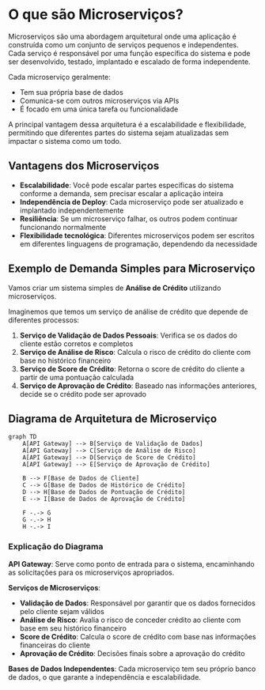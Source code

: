 # O que são Microserviços?

Microserviços são uma abordagem arquitetural onde uma aplicação é construída como um conjunto de serviços pequenos e independentes. Cada serviço é responsável por uma função específica do sistema e pode ser desenvolvido, testado, implantado e escalado de forma independente.

Cada microserviço geralmente:

- Tem sua própria base de dados
- Comunica-se com outros microserviços via APIs
- É focado em uma única tarefa ou funcionalidade

A principal vantagem dessa arquitetura é a escalabilidade e flexibilidade, permitindo que diferentes partes do sistema sejam atualizadas sem impactar o sistema como um todo.

## Vantagens dos Microserviços

- **Escalabilidade**: Você pode escalar partes específicas do sistema conforme a demanda, sem precisar escalar a aplicação inteira
- **Independência de Deploy**: Cada microserviço pode ser atualizado e implantado independentemente
- **Resiliência**: Se um microserviço falhar, os outros podem continuar funcionando normalmente
- **Flexibilidade tecnológica**: Diferentes microserviços podem ser escritos em diferentes linguagens de programação, dependendo da necessidade

## Exemplo de Demanda Simples para Microserviço

Vamos criar um sistema simples de **Análise de Crédito** utilizando microserviços.

Imaginemos que temos um serviço de análise de crédito que depende de diferentes processos:

1. **Serviço de Validação de Dados Pessoais**: Verifica se os dados do cliente estão corretos e completos
2. **Serviço de Análise de Risco**: Calcula o risco de crédito do cliente com base no histórico financeiro
3. **Serviço de Score de Crédito**: Retorna o score de crédito do cliente a partir de uma pontuação calculada
4. **Serviço de Aprovação de Crédito**: Baseado nas informações anteriores, decide se o crédito pode ser aprovado

## Diagrama de Arquitetura de Microserviço

```mermaid
graph TD
    A[API Gateway] --> B[Serviço de Validação de Dados]
    A[API Gateway] --> C[Serviço de Análise de Risco]
    A[API Gateway] --> D[Serviço de Score de Crédito]
    A[API Gateway] --> E[Serviço de Aprovação de Crédito]

    B --> F[Base de Dados de Cliente]
    C --> G[Base de Dados de Histórico de Crédito]
    D --> H[Base de Dados de Pontuação de Crédito]
    E --> I[Base de Dados de Aprovação de Crédito]

    F -.-> G
    G -.-> H
    H -.-> I
```

### Explicação do Diagrama

**API Gateway**: Serve como ponto de entrada para o sistema, encaminhando as solicitações para os microserviços apropriados.

**Serviços de Microserviços**:
- **Validação de Dados**: Responsável por garantir que os dados fornecidos pelo cliente sejam válidos
- **Análise de Risco**: Avalia o risco de conceder crédito ao cliente com base em seu histórico financeiro
- **Score de Crédito**: Calcula o score de crédito com base nas informações financeiras do cliente
- **Aprovação de Crédito**: Decisões finais sobre a aprovação do crédito

**Bases de Dados Independentes**: Cada microserviço tem seu próprio banco de dados, o que garante a independência e escalabilidade.
